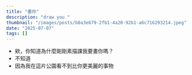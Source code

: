 ```yaml
---
title: "畫你"
description: "draw you "
thumbnail: "/images/posts/b0a3e679-2fb1-4a20-92b1-a6c716293214.jpeg"
date: "2025-07-07"
tags: []
---
```

- 欸，你知道為什麼剛剛素描課我要畫你嗎？
- 不知道
- 因為我在這片公園看不到比你更美麗的事物
